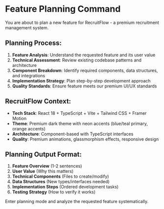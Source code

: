 # Feature Planning Command

You are about to plan a new feature for RecruitFlow - a premium recruitment management system.

## Planning Process:
1. **Feature Analysis**: Understand the requested feature and its user value
2. **Technical Assessment**: Review existing codebase patterns and architecture
3. **Component Breakdown**: Identify required components, data structures, and integrations
4. **Implementation Strategy**: Plan step-by-step development approach
5. **Quality Standards**: Ensure feature meets our premium UI/UX standards

## RecruitFlow Context:
- **Tech Stack**: React 18 + TypeScript + Vite + Tailwind CSS + Framer Motion
- **Theme**: Premium dark theme with neon accents (blue/teal primary, orange accents)
- **Architecture**: Component-based with TypeScript interfaces
- **Quality**: Premium animations, glassmorphism effects, responsive design

## Planning Output Format:
1. **Feature Overview** (1-2 sentences)
2. **User Value** (Why this matters)
3. **Technical Components** (Files to create/modify)
4. **Data Structures** (New types/interfaces needed)
5. **Implementation Steps** (Ordered development tasks)
6. **Testing Strategy** (How to verify it works)

Enter planning mode and analyze the requested feature systematically.